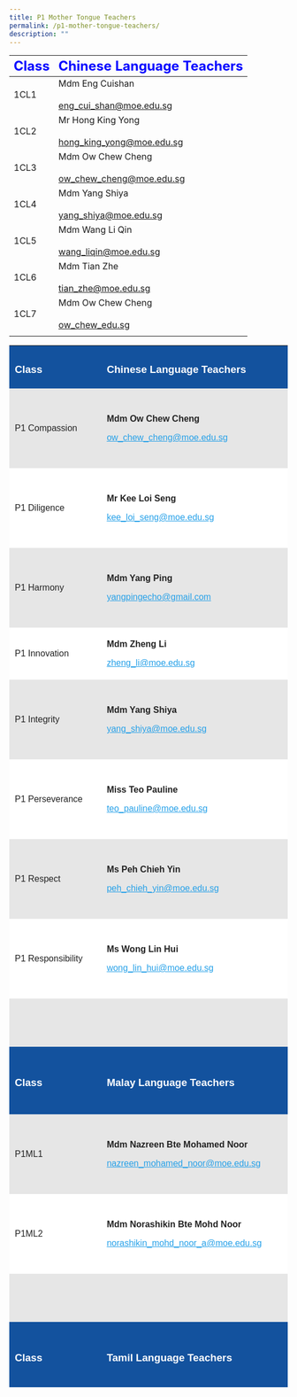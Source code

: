 ```yaml
---
title: P1 Mother Tongue Teachers
permalink: /p1-mother-tongue-teachers/
description: ""
---
```






|     <strong style="color: blue; font-size: 24px;">Class</strong>|<strong style="color: blue; font-size: 24px;">Chinese Language Teachers</strong>|
| -------------------------------- | ---------------------------------------------------- |
| 1CL1   | Mdm Eng Cuishan<br><br><a href="mailto:eng_cui_shan@moe.edu.sg">eng_cui_shan@moe.edu.sg</a>| 
| 1CL2   | Mr Hong King Yong<br><br><a href="mailto:hong_king_yong@moe.edu.sg">hong_king_yong@moe.edu.sg</a>| 
| 1CL3  | Mdm Ow Chew Cheng<br><br><a href="mailto:ow_chew_cheng@moe.edu.sg">ow_chew_cheng@moe.edu.sg
</a>1CL4   | Mdm Yang Shiya<br><br> <a href="mailto:yang_shiya@moe.edu.sg">yang_shiya@moe.edu.sg</a>|
| 1CL5   | Mdm Wang Li Qin<br><br><a href="mailto:wang_liqin@moe.edu.sg">wang_liqin@moe.edu.sg</a>|
| 1CL6  | Mdm Tian Zhe<br><br><a href="mailto:u.sg">tian_zhe@moe.edu.sg
</a> 1CL7  | Mdm Ow Chew Cheng<br><br><a href="mailto:ow_chedu.sg">ow_chew_edu.sg
</a>|






<table style="box-sizing: inherit; border-collapse: collapse; border-spacing: 0px; max-width: 100%; color: rgb(34, 34, 34); font-family: &quot;Source Sans Pro&quot;, sans-serif; font-size: 16px; font-style: normal; font-variant-ligatures: normal; font-variant-caps: normal; font-weight: 400; letter-spacing: normal; orphans: 2; text-align: start; text-transform: none; white-space: normal; widows: 2; word-spacing: 0px; -webkit-text-stroke-width: 0px; background-color: rgb(255, 255, 255); text-decoration-thickness: initial; text-decoration-style: initial; text-decoration-color: initial; width: 633.775px; height: 1882px;"><tbody style="box-sizing: inherit;"><tr style="box-sizing: inherit; background: rgb(19, 82, 158); height: 23px;"><td style="box-sizing: inherit; padding: 5px 10px; width: 241.75px; height: 23px;"><h3 style="box-sizing: inherit; font-family: &quot;Source Sans Pro&quot;, sans-serif; text-transform: none;"><span style="box-sizing: inherit; color: rgb(255, 255, 255);">Class</span></h3></td><td style="box-sizing: inherit; padding: 5px 10px; width: 392.025px; height: 23px;"><h3 style="box-sizing: inherit; font-family: &quot;Source Sans Pro&quot;, sans-serif; text-transform: none;"><span style="box-sizing: inherit; color: rgb(255, 255, 255);">Chinese Language Teachers</span></h3></td></tr><tr style="box-sizing: inherit; background: rgb(230, 230, 230); height: 144px;"><td style="box-sizing: inherit; padding: 5px 10px; width: 241.75px; height: 144px;">P1 Compassion</td><td style="box-sizing: inherit; padding: 5px 10px; width: 392.025px; height: 144px;"><p style="box-sizing: inherit; font-size: 1em;"><strong style="box-sizing: inherit; font-weight: bold;">Mdm Ow Chew Cheng</strong></p><p style="box-sizing: inherit; font-size: 1em;"><a href="mailto:ow_chew_cheng@moe.edu.sg" style="box-sizing: inherit; background-color: transparent; transition: all 0.25s ease-in-out 0s; text-decoration: underline; color: rgb(37, 160, 232);">ow_chew_cheng@moe.edu.sg</a></p></td></tr><tr style="box-sizing: inherit; background: rgb(255, 255, 255); height: 144px;"><td style="box-sizing: inherit; padding: 5px 10px; width: 241.75px; height: 144px;">P1 Diligence</td><td style="box-sizing: inherit; padding: 5px 10px; width: 392.025px; height: 144px;"><p style="box-sizing: inherit; font-size: 1em;"><strong style="box-sizing: inherit; font-weight: bold;">Mr Kee Loi Seng</strong></p><p style="box-sizing: inherit; font-size: 1em;"><a href="mailto:kee_loi_seng@moe.edu.sg" style="box-sizing: inherit; background-color: transparent; transition: all 0.25s ease-in-out 0s; text-decoration: underline; color: rgb(37, 160, 232);">kee_loi_seng@moe.edu.sg</a></p></td></tr><tr style="box-sizing: inherit; background: rgb(230, 230, 230); height: 144px;"><td style="box-sizing: inherit; padding: 5px 10px; width: 241.75px; height: 144px;">P1 Harmony</td><td style="box-sizing: inherit; padding: 5px 10px; width: 392.025px; height: 144px;"><p style="box-sizing: inherit; font-size: 1em;"><strong style="box-sizing: inherit; font-weight: bold;">Mdm Yang Ping</strong></p><p style="box-sizing: inherit; font-size: 1em;"><a href="mailto:yangpingecho@gmail.com" style="box-sizing: inherit; background-color: transparent; transition: all 0.25s ease-in-out 0s; text-decoration: underline; color: rgb(37, 160, 232);">yangpingecho@gmail.com</a></p></td></tr><tr style="box-sizing: inherit; background: rgb(255, 255, 255);"><td style="box-sizing: inherit; padding: 5px 10px; width: 241.75px;">P1 Innovation</td><td style="box-sizing: inherit; padding: 5px 10px; width: 392.025px;"><p style="box-sizing: inherit; font-size: 1em;"><strong style="box-sizing: inherit; font-weight: bold;">Mdm Zheng Li</strong></p><p style="box-sizing: inherit; font-size: 1em;"><a href="mailto:zheng_li@moe.edu.sg" style="box-sizing: inherit; background-color: transparent; transition: all 0.25s ease-in-out 0s; text-decoration: underline; color: rgb(37, 160, 232);">zheng_li@moe.edu.sg</a></p></td></tr><tr style="box-sizing: inherit; background: rgb(230, 230, 230); height: 144px;"><td style="box-sizing: inherit; padding: 5px 10px; width: 241.75px; height: 144px;">P1 Integrity</td><td style="box-sizing: inherit; padding: 5px 10px; width: 392.025px; height: 144px;"><p style="box-sizing: inherit; font-size: 1em;"><strong style="box-sizing: inherit; font-weight: bold;">Mdm Yang Shiya</strong></p><p style="box-sizing: inherit; font-size: 1em;"><a href="mailto:yang_shiya@moe.edu.sg" style="box-sizing: inherit; background-color: transparent; transition: all 0.25s ease-in-out 0s; text-decoration: underline; color: rgb(37, 160, 232);">yang_shiya@moe.edu.sg</a></p></td></tr><tr style="box-sizing: inherit; background: rgb(255, 255, 255); height: 144px;"><td style="box-sizing: inherit; padding: 5px 10px; width: 241.75px; height: 144px;">P1 Perseverance</td><td style="box-sizing: inherit; padding: 5px 10px; width: 392.025px; height: 144px;"><p style="box-sizing: inherit; font-size: 1em;"><strong style="box-sizing: inherit; font-weight: bold;">Miss Teo Pauline</strong></p><p style="box-sizing: inherit; font-size: 1em;"><a href="mailto:teo_pauline@moe.edu.sg" style="box-sizing: inherit; background-color: transparent; transition: all 0.25s ease-in-out 0s; text-decoration: underline; color: rgb(37, 160, 232);">teo_pauline@moe.edu.sg</a></p></td></tr><tr style="box-sizing: inherit; background: rgb(230, 230, 230); height: 144px;"><td style="box-sizing: inherit; padding: 5px 10px; width: 241.75px; height: 144px;">P1 Respect</td><td style="box-sizing: inherit; padding: 5px 10px; width: 392.025px; height: 144px;"><p style="box-sizing: inherit; font-size: 1em;"><strong style="box-sizing: inherit; font-weight: bold;">Ms Peh Chieh Yin</strong></p><p style="box-sizing: inherit; font-size: 1em;"><a href="mailto:peh_chieh_yin@moe.edu.sg" style="box-sizing: inherit; background-color: transparent; transition: all 0.25s ease-in-out 0s; text-decoration: underline; color: rgb(37, 160, 232);">peh_chieh_yin@moe.edu.sg</a></p></td></tr><tr style="box-sizing: inherit; background: rgb(255, 255, 255); height: 144px;"><td style="box-sizing: inherit; padding: 5px 10px; width: 241.75px; height: 144px;">P1 Responsibility</td><td style="box-sizing: inherit; padding: 5px 10px; width: 392.025px; height: 144px;"><p style="box-sizing: inherit; font-size: 1em;"><strong style="box-sizing: inherit; font-weight: bold;">Ms Wong Lin Hui</strong></p><p style="box-sizing: inherit; font-size: 1em;"><a href="mailto:wong_lin_hui@moe.edu.sg" style="box-sizing: inherit; background-color: transparent; transition: all 0.25s ease-in-out 0s; text-decoration: underline; color: rgb(37, 160, 232);">wong_lin_hui@moe.edu.sg</a></p></td></tr><tr style="box-sizing: inherit; background: rgb(230, 230, 230); height: 87px;"><td style="box-sizing: inherit; padding: 5px 10px; width: 241.75px; height: 87px;">&nbsp;</td><td style="box-sizing: inherit; padding: 5px 10px; width: 392.025px; height: 87px;"><p style="box-sizing: inherit; font-size: 1em;"><strong style="box-sizing: inherit; font-weight: bold;">&nbsp;</strong></p></td></tr><tr style="box-sizing: inherit; background: rgb(19, 82, 158);"><td style="box-sizing: inherit; padding: 5px 10px; width: 241.75px; height: 122px;"><h3 style="box-sizing: inherit; font-family: &quot;Source Sans Pro&quot;, sans-serif; text-transform: none;"><span style="box-sizing: inherit; color: rgb(255, 255, 255);">Class</span></h3></td><td style="box-sizing: inherit; padding: 5px 10px; width: 392.025px; height: 122px;"><h3 style="box-sizing: inherit; font-family: &quot;Source Sans Pro&quot;, sans-serif; text-transform: none;"><span style="box-sizing: inherit; color: rgb(255, 255, 255);">Malay Language Teachers</span></h3></td></tr><tr style="box-sizing: inherit; background: rgb(230, 230, 230); height: 144px;"><td style="box-sizing: inherit; padding: 5px 10px; width: 241.75px; height: 144px;"><p style="box-sizing: inherit; font-size: 1em;">P1ML1</p></td><td style="box-sizing: inherit; padding: 5px 10px; width: 392.025px; height: 144px;"><p style="box-sizing: inherit; font-size: 1em;"><strong style="box-sizing: inherit; font-weight: bold;">Mdm Nazreen Bte Mohamed Noor</strong></p><p style="box-sizing: inherit; font-size: 1em;"><a href="mailto:nazreen_mohamed_noor@moe.edu.sg" style="box-sizing: inherit; background-color: transparent; transition: all 0.25s ease-in-out 0s; text-decoration: underline; color: rgb(37, 160, 232);">nazreen_mohamed_noor@moe.edu.sg</a></p></td></tr><tr style="box-sizing: inherit; background: rgb(255, 255, 255); height: 144px;"><td style="box-sizing: inherit; padding: 5px 10px; width: 241.75px; height: 144px;"><p style="box-sizing: inherit; font-size: 1em;">P1ML2</p></td><td style="box-sizing: inherit; padding: 5px 10px; width: 392.025px; height: 144px;"><p style="box-sizing: inherit; font-size: 1em;"><strong style="box-sizing: inherit; font-weight: bold;">Mdm Norashikin Bte Mohd Noor</strong></p><p style="box-sizing: inherit; font-size: 1em;"><a href="mailto:norashikin_mohd_noor_a@moe.edu.sg" style="box-sizing: inherit; background-color: transparent; transition: all 0.25s ease-in-out 0s; text-decoration: underline; color: rgb(37, 160, 232);">norashikin_mohd_noor_a@moe.edu.sg</a></p></td></tr><tr style="box-sizing: inherit; background: rgb(230, 230, 230); height: 87px;"><td style="box-sizing: inherit; padding: 5px 10px; width: 241.75px; height: 87px;"><p style="box-sizing: inherit; font-size: 1em;">&nbsp;</p></td><td style="box-sizing: inherit; padding: 5px 10px; width: 392.025px; height: 87px;"><p style="box-sizing: inherit; font-size: 1em;"><strong style="box-sizing: inherit; font-weight: bold;">&nbsp;</strong></p></td></tr><tr style="box-sizing: inherit; background: rgb(19, 82, 158);"><td style="box-sizing: inherit; padding: 5px 10px; width: 241.75px; height: 122px;"><h3 style="box-sizing: inherit; font-family: &quot;Source Sans Pro&quot;, sans-serif; text-transform: none;"><span style="box-sizing: inherit; color: rgb(255, 255, 255);">Class</span></h3></td><td style="box-sizing: inherit; padding: 5px 10px; width: 392.025px; height: 122px;"><h3 style="box-sizing: inherit; font-family: &quot;Source Sans Pro&quot;, sans-serif; text-transform: none;"><span style="box-sizing: inherit; color: rgb(255, 255, 255);">Tamil Language Teachers</span></h3></td></tr><tr style="box-sizing: inherit; background: rgb(230, 230, 230); height: 145px;"><td style="box-sizing: inherit; padding: 5px 10px; width: 241.75px; height: 145px;">P1TL1</td><td style="box-sizing: inherit; padding: 5px 10px; width: 392.025px; height: 145px;"><p style="box-sizing: inherit; font-size: 1em;"><strong style="box-sizing: inherit; font-weight: bold;">Mdm Indarani Kasinathan</strong></p><a href="mailto:indarani_kasinathan@moe.edu.sg" style="box-sizing: inherit; background-color: transparent; transition: all 0.25s ease-in-out 0s; text-decoration: underline; color: rgb(37, 160, 232);">indarani_kasinathan@moe.edu.sg</a></td></tr></tbody></table>